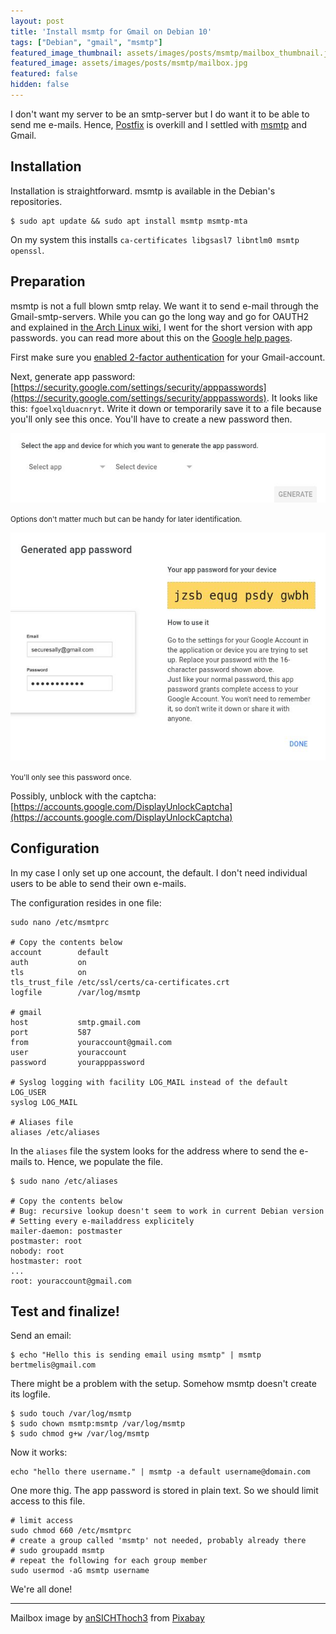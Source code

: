 ```yaml
---
layout: post
title: 'Install msmtp for Gmail on Debian 10'
tags: ["Debian", "gmail", "msmtp"]
featured_image_thumbnail: assets/images/posts/msmtp/mailbox_thumbnail.jpg
featured_image: assets/images/posts/msmtp/mailbox.jpg
featured: false
hidden: false
---
```


I don't want my server to be an smtp-server but I do want it to be able to send me e-mails. Hence, [Postfix](http://www.postfix.org/) is overkill and I settled with [msmtp](https://marlam.de/msmtp/) and Gmail.

<!--more-->

## Installation

Installation is straightforward. msmtp is available in the Debian's repositories.

```
$ sudo apt update && sudo apt install msmtp msmtp-mta
```

On my system this installs `ca-certificates libgsasl7 libntlm0 msmtp openssl`.

## Preparation

msmtp is not a full blown smtp relay. We want it to send e-mail through the Gmail-smtp-servers. While you can go the long way and go for OAUTH2 and explained in [the Arch Linux wiki](https://wiki.archlinux.org/index.php/msmtp#OAUTH2_Authentication_for_Gmail), I went for the short version with app passwords. you can read more about this on the [Google help pages](https://support.google.com/accounts/answer/185833?hl=nl).

First make sure you [enabled 2-factor authentication](https://myaccount.google.com/signinoptions/two-step-verification/enroll-welcome) for your Gmail-account.


Next, generate app password: [https://security.google.com/settings/security/apppasswords](https://security.google.com/settings/security/apppasswords).
It looks like this: `fgoelxqlduacnryt`. Write it down or temporarily save it to a file because you'll only see this once. You'll have to create a new password then.

![Create an app password](/assets/images/posts/msmtp/apppassword1.jpg)

<small>Options don't matter much but can be handy for later identification.</small>

![The generated password](/assets/images/posts/msmtp/apppassword2.jpg)

<small>You'll only see this password once.</small>

Possibly, unblock with the captcha: [https://accounts.google.com/DisplayUnlockCaptcha](https://accounts.google.com/DisplayUnlockCaptcha)

## Configuration

In my case I only set up one account, the default. I don't need individual users to be able to send their own e-mails.

The configuration resides in one file:

```
sudo nano /etc/msmtprc

# Copy the contents below
account        default
auth           on
tls            on
tls_trust_file /etc/ssl/certs/ca-certificates.crt
logfile        /var/log/msmtp

# gmail
host           smtp.gmail.com
port           587
from           youraccount@gmail.com
user           youraccount
password       yourapppassword

# Syslog logging with facility LOG_MAIL instead of the default LOG_USER
syslog LOG_MAIL

# Aliases file
aliases /etc/aliases
```

In the `aliases` file the system looks for the address where to send the e-mails to. Hence, we populate the file.

```
$ sudo nano /etc/aliases

# Copy the contents below
# Bug: recursive lookup doesn't seem to work in current Debian version
# Setting every e-mailaddress explicitely
mailer-daemon: postmaster
postmaster: root
nobody: root
hostmaster: root
...
root: youraccount@gmail.com
```

## Test and finalize!

Send an email:

```
$ echo "Hello this is sending email using msmtp" | msmtp bertmelis@gmail.com
```

There might be a problem with the setup. Somehow msmtp doesn't create its logfile.

```
$ sudo touch /var/log/msmtp
$ sudo chown msmtp:msmtp /var/log/msmtp
$ sudo chmod g+w /var/log/msmtp
```

Now it works:

```
echo "hello there username." | msmtp -a default username@domain.com
```

One more thig. The app password is stored in plain text. So we should limit access to this file.

```
# limit access
sudo chmod 660 /etc/msmtprc
# create a group called 'msmtp' not needed, probably already there
# sudo groupadd msmtp
# repeat the following for each group member
sudo usermod -aG msmtp username
```

We're all done!

---

Mailbox image by <a href="https://pixabay.com/users/ansichthoch3-1636623/?utm_source=link-attribution&amp;utm_medium=referral&amp;utm_campaign=image&amp;utm_content=1819966">anSICHThoch3</a> from <a href="https://pixabay.com/?utm_source=link-attribution&amp;utm_medium=referral&amp;utm_campaign=image&amp;utm_content=1819966">Pixabay</a>
